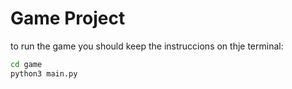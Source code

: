 # Game Project

to run the game you should keep the instruccions on thje terminal:

```sh
cd game
python3 main.py
```